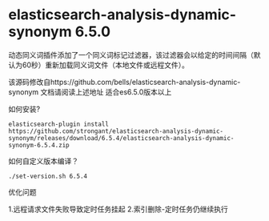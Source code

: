 # elasticsearch-analysis-dynamic-synonym 6.5.0
动态同义词插件添加了一个同义词标记过滤器，该过滤器会以给定的时间间隔（默认为60秒）重新加载同义词文件（本地文件或远程文件）。


该源码修改自https://github.com/bells/elasticsearch-analysis-dynamic-synonym
文档请阅读上述地址
适合es6.5.0版本以上

如何安装?

`elasticsearch-plugin install https://github.com/strongant/elasticsearch-analysis-dynamic-synonym/releases/download/6.5.4/elasticsearch-analysis-dynamic-synonym-6.5.4.zip`


如何自定义版本编译？

` ./set-version.sh 6.5.4 `


优化问题

1.远程请求文件失败导致定时任务挂起
2.索引删除-定时任务仍继续执行
